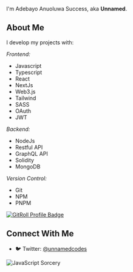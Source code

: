 I'm Adebayo Anuoluwa Success, aka **Unnamed**.

## About Me
I develop my projects with:

*Frontend:*
- Javascript 
- Typescript 
- React
- NextJs
- Web3.js
- Tailwind
- SASS
- OAuth
- JWT

*Backend:*
- NodeJs
- Restful API
- GraphQL API
- Solidity 
- MongoDB 

*Version Control:*
- Git
- NPM
- PNPM

<a href="https://gitroll.io/profile/uA7XhMz57ZKTJW1q9ud48LNsnACF2" target="_blank"><img src="https://gitroll.io/api/badges/profiles/v1/uA7XhMz57ZKTJW1q9ud48LNsnACF2" alt="GitRoll Profile Badge"/></a>

## Connect With Me
- 🐦 Twitter: [@unnamedcodes](https://twitter.com/unnamedcodes)

![JavaScript Sorcery](https://media.giphy.com/media/Y4ak9Ki2GZCbJxAnJD/giphy.gif)











